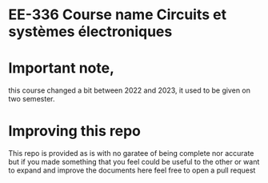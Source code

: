 # EE-336 Course name Circuits et systèmes électroniques 

# Important note,
this course changed a bit between 2022 and 2023, it used to be given on two semester.

# Improving this repo

This repo is provided as is with no garatee of being complete nor accurate but if you made something that you feel could be useful to the other or want to expand and improve the documents here feel free to open a pull request